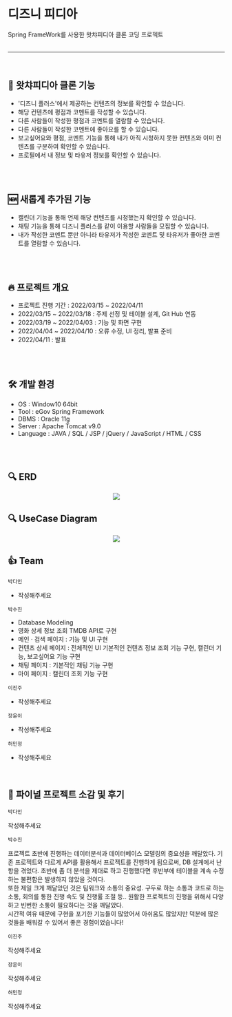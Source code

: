 # 디즈니 피디아
Spring FrameWork를 사용한 왓챠피디아 클론 코딩 프로젝트
</br>
</br>
<hr>
</br>
<h2 dir="auto">
 🎥 왓챠피디아 클론 기능
</h2>
<ul dir="auto">
  <li>'디즈니 플러스'에서 제공하는 컨텐츠의 정보를 확인할 수 있습니다.</li>
  <li>해당 컨텐츠에 평점과 코멘트를 작성할 수 있습니다.</li>
  <li>다른 사람들이 작성한 평점과 코멘트를 열람할 수 있습니다.</li>
  <li>다른 사람들이 작성한 코멘트에 좋아요를 할 수 있습니다.</li>
  <li>보고싶어요와 평점, 코멘트 기능을 통해 내가 아직 시청하지 못한 컨텐츠와 이미  컨텐츠를 구분하여 확인할 수 있습니다.</li>
  <li>프로필에서 내 정보 및 타유저 정보를 확인할 수 있습니다.</li>
</ul>
</br>
</br>
<h2 dir="auto">
 🆕 새롭게 추가된 기능
</h2>
<ul dir="auto">
  <li>캘린더 기능을 통해 언제 해당 컨텐츠를 시청했는지 확인할 수 있습니다.</li>
  <li>채팅 기능을 통해 디즈니 플러스를 같이 이용할 사람들을 모집할 수 있습니다.</li>
  <li>내가 작성한 코멘트 뿐만 아니라 타유저가 작성한 코멘트 및 타유저가 좋아한 코멘트를 열람할 수 있습니다.</li>
</ul>
</br>
</br>
<h2 dir="auto">
  🔥 프로젝트 개요
</h2>
<ul dir="auto">
  <li>프로젝트 진행 기간 :  2022/03/15 ~ 2022/04/11</li>
  <li>2022/03/15 ~ 2022/03/18 : 주제 선정 및 테이블 설계, Git Hub 연동</li>
  <li>2022/03/19 ~ 2022/04/03 : 기능 및 화면 구현</li>
  <li>2022/04/04 ~ 2022/04/10 : 오류 수정, UI 정리, 발표 준비</li>
  <li>2022/04/11 : 발표</li>
</ul>
</br>
</br>
<h2 dir="auto">
 🛠️ 개발 환경
</h2>
<ul dir="auto">
  <li>OS : Window10 64bit</li>
  <li>Tool : eGov Spring Framework</li>
  <li>DBMS : Oracle 11g</li>
  <li>Server : Apache Tomcat v9.0</li>
  <li>Language : JAVA / SQL / JSP / jQuery / JavaScript / HTML / CSS</li>
</ul>
</br>
</br>
<h2 dir="auto">
 🔍 ERD
</h2>
  <p align="center" dir="auto">
    <img src="https://user-images.githubusercontent.com/93244802/162567257-37397e94-2ff3-48f5-836c-f7ecc9424d16.jpg" style="max-width: 100%;">
  </p>
<h2 dir="auto">
 🔍 UseCase Diagram
</h2>
  <p align="center" dir="auto">
    <img src="https://user-images.githubusercontent.com/93244802/162567309-9632cf94-0f24-4337-9e1c-88d137314b8a.jpg" style="max-width: 100%;">
  </p>  
<h2 dir="auto">
 👍 Team
</h2>
<p dir="auto"><code>박다인</code></p>
  <ul dir="auto">
    <li>작성해주세요</li>
  </ul>
<p dir="auto"><code>박수진</code></p>
  <ul dir="auto">
    <li>Database Modeling</li>  
    <li>영화 상세 정보 조회 TMDB API로 구현</li>  
    <li>메인 · 검색 페이지 : 기능 및 UI 구현</li>  
    <li>컨텐츠 상세 페이지 : 전체적인 UI 기본적인 컨텐츠 정보 조회 기능 구현, 캘린더 기능, 보고싶어요 기능 구현 </li>
    <li>채팅 페이지 : 기본적인 채팅 기능 구현</li>
    <li>마이 페이지 : 캘린더 조회 기능 구현</li> 
  </ul>
<p dir="auto"><code>이진주</code></p>
  <ul dir="auto">
    <li>작성해주세요</li>
  </ul>
<p dir="auto"><code>장윤이</code></p>
  <ul dir="auto">
    <li>작성해주세요</li>
  </ul>
<p dir="auto"><code>허민정</code></p>
  <ul dir="auto">
    <li>작성해주세요</li>
  </ul>
</br>
<h2 dir="auto">
 👏 파이널 프로젝트 소감 및 후기
</h2>
<p dir="auto"><code>박다인</code></p>
  <p>작성해주세요</p>
<p dir="auto"><code>박수진</code></p>
  <p>
    프로젝트 초반에 진행하는 데이터분석과 데이터베이스 모델링의 중요성을 깨달았다. 기존 프로젝트와 다르게 API를 활용해서 프로젝트를 진행하게 됨으로써, DB 설계에서 난항을 겪었다. 
    초반에 좀 더 분석을 제대로 하고 진행했다면 후반부에 테이블을 계속 수정하는 불편함은 발생하지 않았을 것이다.</br>
    또한 제일 크게 깨달았던 것은 팀워크와 소통의 중요성. 구두로 하는 소통과 코드로 하는 소통, 회의를 통한 진행 속도 및 진행률 조절 등.. 원활한 프로젝트의 진행을 위해서 다양하고 빈번한 소통이 필요하다는 것을 깨달았다. </br>
    시간적 여유 때문에 구현을 포기한 기능들이 많았어서 아쉬움도 많았지만 덕분에 많은 것들을 배워갈 수 있어서 좋은 경험이었습니다!</br>

  </p>
<p dir="auto"><code>이진주</code></p>
  <p>작성해주세요</p>
<p dir="auto"><code>장윤이</code></p>
  <p>작성해주세요</p>
<p dir="auto"><code>허민정</code></p>
  <p>작성해주세요</p>
</br>
